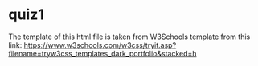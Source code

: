 # quiz1
The template of this html file is taken from W3Schools template from this link: https://www.w3schools.com/w3css/tryit.asp?filename=tryw3css_templates_dark_portfolio&stacked=h
